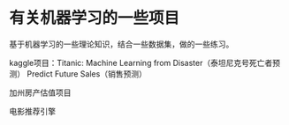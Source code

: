 # 有关机器学习的一些项目

基于机器学习的一些理论知识，结合一些数据集，做的一些练习。

kaggle项目：Titanic: Machine Learning from Disaster（泰坦尼克号死亡者预测）
           Predict Future Sales（销售预测）
           
加州房产估值项目

电影推荐引擎
            
